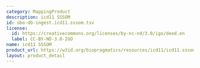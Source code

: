 ```yaml
---
category: MappingProduct
description: icd11 SSSOM
id: obo-db-ingest.icd11.sssom.tsv
license:
  id: https://creativecommons.org/licenses/by-nc-nd/3.0/igo/deed.en
  label: CC-BY-ND-3.0-IGO
name: icd11 SSSOM
product_url: https://w3id.org/biopragmatics/resources/icd11/icd11.sssom.tsv
layout: product_detail
---
```

